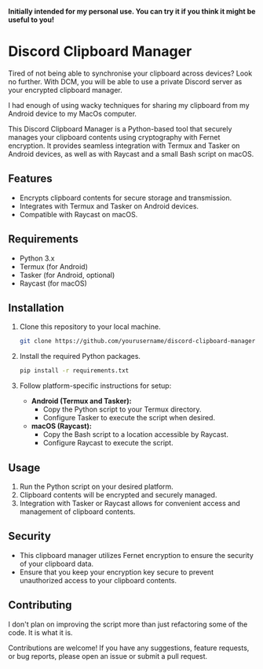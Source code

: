 **Initially intended for my personal use. You can try it if you think it might be useful to you!**

# Discord Clipboard Manager

Tired of not being able to synchronise your clipboard across devices? Look no further. With DCM, you will be able to use a private Discord server as your encrypted clipboard manager.

I had enough of using wacky techniques for sharing my clipboard from my Android device to my MacOs computer.

This Discord Clipboard Manager is a Python-based tool that securely manages your clipboard contents using cryptography with Fernet encryption. It provides seamless integration with Termux and Tasker on Android devices, as well as with Raycast and a small Bash script on macOS.

## Features

- Encrypts clipboard contents for secure storage and transmission.
- Integrates with Termux and Tasker on Android devices.
- Compatible with Raycast on macOS.

## Requirements

- Python 3.x
- Termux (for Android)
- Tasker (for Android, optional)
- Raycast (for macOS)

## Installation

1. Clone this repository to your local machine.

   ```bash
   git clone https://github.com/yourusername/discord-clipboard-manager.git
   ```

2. Install the required Python packages.

   ```bash
   pip install -r requirements.txt
   ```

3. Follow platform-specific instructions for setup:
   - **Android (Termux and Tasker):**
     - Copy the Python script to your Termux directory.
     - Configure Tasker to execute the script when desired.
   - **macOS (Raycast):**
     - Copy the Bash script to a location accessible by Raycast.
     - Configure Raycast to execute the script.

## Usage

1. Run the Python script on your desired platform.
2. Clipboard contents will be encrypted and securely managed.
3. Integration with Tasker or Raycast allows for convenient access and management of clipboard contents.

## Security

- This clipboard manager utilizes Fernet encryption to ensure the security of your clipboard data.
- Ensure that you keep your encryption key secure to prevent unauthorized access to your clipboard contents.

## Contributing

I don't plan on improving the script more than just refactoring some of the code. It is what it is.

Contributions are welcome! If you have any suggestions, feature requests, or bug reports, please open an issue or submit a pull request.
